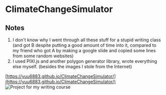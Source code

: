 # ClimateChangeSimulator

## Notes
1. I don't know why I went through all these stuff for a stupid writing class (and got B despite putting a good amount of time into it, compared to my friend who got A by making a google slide and copied some lines from some random websites)
2. I used PIXI.js and another polygon generator library, wrote everything else myself. (besides the images I stole from the Internet)

[https://yuu6883.github.io/ClimateChangeSimulator/](https://yuu6883.github.io/ClimateChangeSimulator/)
![Project for my writing course](https://i.imgur.com/9ngFgE0.jpg)
